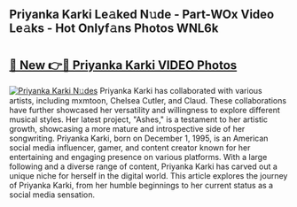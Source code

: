 ## Priyanka Karki Le𝚊ked N𝚞de - Part-WOx Video Le𝚊ks - Hot Onlyf𝚊ns Photos WNL6k

# <h2><a href="http://ab3401.deff.icu/?id=Priyanka+Karki">🔗 New 👉🔴 Priyanka Karki VIDEO Photos</a></h2>

[![Priyanka Karki N𝚞des](https://i.imgur.com/rIISA9y.gif)](http://ab3401.deff.icu/?id=Priyanka+Karki)
Priyanka Karki has collaborated with various artists, including mxmtoon, Chelsea Cutler, and Claud. These collaborations have further showcased her versatility and willingness to explore different musical styles. Her latest project, "Ashes," is a testament to her artistic growth, showcasing a more mature and introspective side of her songwriting. Priyanka Karki, born on December 1, 1995, is an American social media influencer, gamer, and content creator known for her entertaining and engaging presence on various platforms. With a large following and a diverse range of content, Priyanka Karki has carved out a unique niche for herself in the digital world. This article explores the journey of Priyanka Karki, from her humble beginnings to her current status as a social media sensation.

